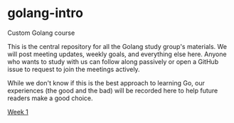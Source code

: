 # golang-intro
Custom Golang course

This is the central repository for all the Golang study group's materials. We will post meeting updates, weekly goals, and everything else here. Anyone who wants to study with us can follow along passively or open a GitHub issue to request to join the meetings actively. 

While we don't know if this is the best approach to learning Go, our experiences (the good and the bad) will be recorded here to help future readers make a good choice. 

[Week 1](https://github.com/pritianka/golang-intro/blob/master/week1.md)
